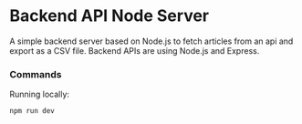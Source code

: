 # Backend API Node Server

A simple backend server based on Node.js to fetch articles from an api and export as a CSV file.
Backend APIs are using Node.js and Express.

### Commands

Running locally:

```bash
npm run dev
```
